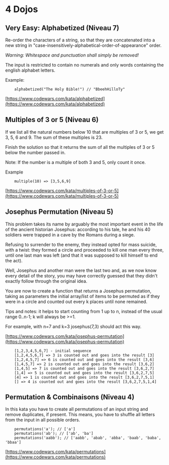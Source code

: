 # 4 Dojos

## Very Easy: Alphabetized (Niveau 7)

Re-order the characters of a string, so that they are concatenated into a new string in "case-insensitively-alphabetical-order-of-appearance" order.

_Warning: Whitespace and punctuation shall simply be removed!_

The input is restricted to contain no numerals and only words containing the english alphabet letters.

Example:

```
    alphabetized("The Holy Bible!") // "BbeehHilloTy"
```

[https://www.codewars.com/kata/alphabetized](https://www.codewars.com/kata/alphabetized)

## Multiples of 3 or 5 (Niveau 6)

If we list all the natural numbers below 10 that are multiples of 3 or 5, we get 3, 5, 6 and 9. The sum of these multiples is 23.

Finish the solution so that it returns the sum of all the multiples of 3 or 5 below the number passed in.

Note: If the number is a multiple of both 3 and 5, only count it once.

Example

```
    multiple(10) => [3,5,6,9]
```

[https://www.codewars.com/kata/multiples-of-3-or-5](https://www.codewars.com/kata/multiples-of-3-or-5)

## Josephus Permutation (Niveau 5)

This problem takes its name by arguably the most important event in the life of the ancient historian Josephus: according to his tale, he and his 40 soldiers were trapped in a cave by the Romans during a siege.

Refusing to surrender to the enemy, they instead opted for mass suicide, with a twist: they formed a circle and proceeded to kill one man every three, until one last man was left (and that it was supposed to kill himself to end the act).

Well, Josephus and another man were the last two and, as we now know every detail of the story, you may have correctly guessed that they didn't exactly follow through the original idea.

You are now to create a function that returns a Josephus permutation, taking as parameters the initial array/list of items to be permuted as if they were in a circle and counted out every k places until none remained.

Tips and notes: it helps to start counting from 1 up to n, instead of the usual range 0..n-1; k will always be >=1.

For example, with n=7 and k=3 josephus(7,3) should act this way.

[https://www.codewars.com/kata/josephus-permutation](https://www.codewars.com/kata/josephus-permutation)

```
    [1,2,3,4,5,6,7] - initial sequence
    [1,2,4,5,6,7] => 3 is counted out and goes into the result [3]
    [1,2,4,5,7] => 6 is counted out and goes into the result [3,6]
    [1,4,5,7] => 2 is counted out and goes into the result [3,6,2]
    [1,4,5] => 7 is counted out and goes into the result [3,6,2,7]
    [1,4] => 5 is counted out and goes into the result [3,6,2,7,5]
    [4] => 1 is counted out and goes into the result [3,6,2,7,5,1]
    [] => 4 is counted out and goes into the result [3,6,2,7,5,1,4]
```

## Permutation & Combinaisons (Niveau 4)

In this kata you have to create all permutations of an input string and remove duplicates, if present. This means, you have to shuffle all letters from the input in all possible orders.

```
    permutations('a'); // ['a']
    permutations('ab'); // ['ab', 'ba']
    permutations('aabb'); // ['aabb', 'abab', 'abba', 'baab', 'baba', 'bbaa']
```

[https://www.codewars.com/kata/permutations](https://www.codewars.com/kata/permutations)

```

```
